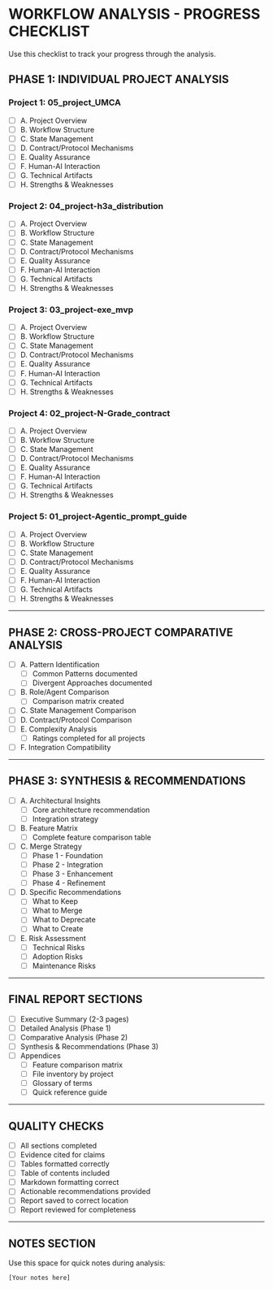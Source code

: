 # WORKFLOW ANALYSIS - PROGRESS CHECKLIST

Use this checklist to track your progress through the analysis.

## PHASE 1: INDIVIDUAL PROJECT ANALYSIS

### Project 1: 05_project_UMCA
- [ ] A. Project Overview
- [ ] B. Workflow Structure
- [ ] C. State Management
- [ ] D. Contract/Protocol Mechanisms
- [ ] E. Quality Assurance
- [ ] F. Human-AI Interaction
- [ ] G. Technical Artifacts
- [ ] H. Strengths & Weaknesses

### Project 2: 04_project-h3a_distribution
- [ ] A. Project Overview
- [ ] B. Workflow Structure
- [ ] C. State Management
- [ ] D. Contract/Protocol Mechanisms
- [ ] E. Quality Assurance
- [ ] F. Human-AI Interaction
- [ ] G. Technical Artifacts
- [ ] H. Strengths & Weaknesses

### Project 3: 03_project-exe_mvp
- [ ] A. Project Overview
- [ ] B. Workflow Structure
- [ ] C. State Management
- [ ] D. Contract/Protocol Mechanisms
- [ ] E. Quality Assurance
- [ ] F. Human-AI Interaction
- [ ] G. Technical Artifacts
- [ ] H. Strengths & Weaknesses

### Project 4: 02_project-N-Grade_contract
- [ ] A. Project Overview
- [ ] B. Workflow Structure
- [ ] C. State Management
- [ ] D. Contract/Protocol Mechanisms
- [ ] E. Quality Assurance
- [ ] F. Human-AI Interaction
- [ ] G. Technical Artifacts
- [ ] H. Strengths & Weaknesses

### Project 5: 01_project-Agentic_prompt_guide
- [ ] A. Project Overview
- [ ] B. Workflow Structure
- [ ] C. State Management
- [ ] D. Contract/Protocol Mechanisms
- [ ] E. Quality Assurance
- [ ] F. Human-AI Interaction
- [ ] G. Technical Artifacts
- [ ] H. Strengths & Weaknesses

---

## PHASE 2: CROSS-PROJECT COMPARATIVE ANALYSIS

- [ ] A. Pattern Identification
  - [ ] Common Patterns documented
  - [ ] Divergent Approaches documented
- [ ] B. Role/Agent Comparison
  - [ ] Comparison matrix created
- [ ] C. State Management Comparison
- [ ] D. Contract/Protocol Comparison
- [ ] E. Complexity Analysis
  - [ ] Ratings completed for all projects
- [ ] F. Integration Compatibility

---

## PHASE 3: SYNTHESIS & RECOMMENDATIONS

- [ ] A. Architectural Insights
  - [ ] Core architecture recommendation
  - [ ] Integration strategy
- [ ] B. Feature Matrix
  - [ ] Complete feature comparison table
- [ ] C. Merge Strategy
  - [ ] Phase 1 - Foundation
  - [ ] Phase 2 - Integration
  - [ ] Phase 3 - Enhancement
  - [ ] Phase 4 - Refinement
- [ ] D. Specific Recommendations
  - [ ] What to Keep
  - [ ] What to Merge
  - [ ] What to Deprecate
  - [ ] What to Create
- [ ] E. Risk Assessment
  - [ ] Technical Risks
  - [ ] Adoption Risks
  - [ ] Maintenance Risks

---

## FINAL REPORT SECTIONS

- [ ] Executive Summary (2-3 pages)
- [ ] Detailed Analysis (Phase 1)
- [ ] Comparative Analysis (Phase 2)
- [ ] Synthesis & Recommendations (Phase 3)
- [ ] Appendices
  - [ ] Feature comparison matrix
  - [ ] File inventory by project
  - [ ] Glossary of terms
  - [ ] Quick reference guide

---

## QUALITY CHECKS

- [ ] All sections completed
- [ ] Evidence cited for claims
- [ ] Tables formatted correctly
- [ ] Table of contents included
- [ ] Markdown formatting correct
- [ ] Actionable recommendations provided
- [ ] Report saved to correct location
- [ ] Report reviewed for completeness

---

## NOTES SECTION

Use this space for quick notes during analysis:

```
[Your notes here]
```
